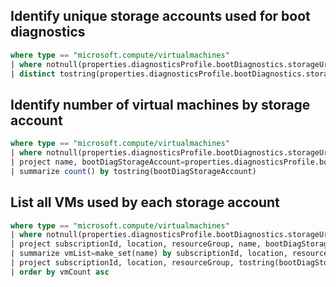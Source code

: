 ## Identify unique storage accounts used for boot diagnostics

```sql
where type == "microsoft.compute/virtualmachines"
| where notnull(properties.diagnosticsProfile.bootDiagnostics.storageUri)
| distinct tostring(properties.diagnosticsProfile.bootDiagnostics.storageUri)
```
## Identify number of virtual machines by storage account

```sql
where type == "microsoft.compute/virtualmachines"
| where notnull(properties.diagnosticsProfile.bootDiagnostics.storageUri)
| project name, bootDiagStorageAccount=properties.diagnosticsProfile.bootDiagnostics.storageUri
| summarize count() by tostring(bootDiagStorageAccount)
```
## List all VMs used by each storage account

```sql
where type == "microsoft.compute/virtualmachines"
| where notnull(properties.diagnosticsProfile.bootDiagnostics.storageUri)
| project subscriptionId, location, resourceGroup, name, bootDiagStorageAccount=properties.diagnosticsProfile.bootDiagnostics.storageUri
| summarize vmList=make_set(name) by subscriptionId, location, resourceGroup, tostring(bootDiagStorageAccount)
| project subscriptionId, location, resourceGroup, tostring(bootDiagStorageAccount), vmCount=array_length(vmList), vmList
| order by vmCount asc
```
